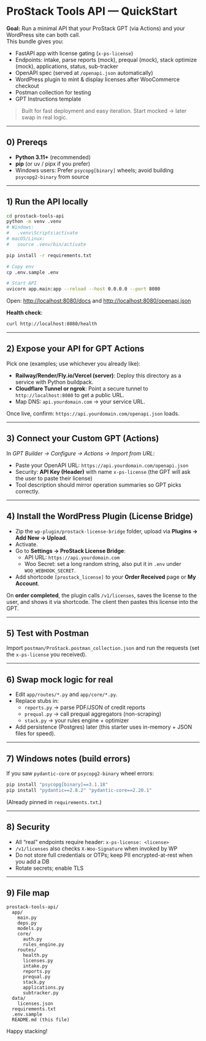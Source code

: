 # ProStack Tools API — QuickStart

**Goal:** Run a minimal API that your ProStack GPT (via Actions) and your WordPress site can both call.  
This bundle gives you:
- FastAPI app with license gating (`x-ps-license`)
- Endpoints: intake, parse reports (mock), prequal (mock), stack optimize (mock), applications, status, sub-tracker
- OpenAPI spec (served at `/openapi.json` automatically)
- WordPress plugin to mint & display licenses after WooCommerce checkout
- Postman collection for testing
- GPT Instructions template

> Built for fast deployment and easy iteration. Start mocked → later swap in real logic.

---

## 0) Prereqs

- **Python 3.11+** (recommended)
- **pip** (or uv / pipx if you prefer)
- Windows users: Prefer `psycopg[binary]` wheels; avoid building `psycopg2-binary` from source

---

## 1) Run the API locally

```bash
cd prostack-tools-api
python -m venv .venv
# Windows:
#   .venv\Scripts\activate
# macOS/Linux:
#   source .venv/bin/activate

pip install -r requirements.txt

# Copy env
cp .env.sample .env

# Start API
uvicorn app.main:app --reload --host 0.0.0.0 --port 8080
```

Open: <http://localhost:8080/docs> and <http://localhost:8080/openapi.json>

**Health check**:
```bash
curl http://localhost:8080/health
```

---

## 2) Expose your API for GPT Actions

Pick one (examples; use whichever you already like):

- **Railway/Render/Fly.io/Vercel (server)**: Deploy this directory as a service with Python buildpack.
- **Cloudflare Tunnel or ngrok**: Point a secure tunnel to `http://localhost:8080` to get a public URL.
- Map DNS: `api.yourdomain.com` → your service URL.

Once live, confirm: `https://api.yourdomain.com/openapi.json` loads.

---

## 3) Connect your Custom GPT (Actions)

In *GPT Builder → Configure → Actions → Import from URL*:  
- Paste your OpenAPI URL: `https://api.yourdomain.com/openapi.json`
- Security: **API Key (Header)** with name `x-ps-license` (the GPT will ask the user to paste their license)
- Tool description should mirror operation summaries so GPT picks correctly.

---

## 4) Install the WordPress Plugin (License Bridge)

- Zip the `wp-plugin/prostack-license-bridge` folder, upload via **Plugins → Add New → Upload**.
- Activate.
- Go to **Settings → ProStack License Bridge**:
  - API URL: `https://api.yourdomain.com`
  - Woo Secret: set a long random string, also put it in `.env` under `WOO_WEBHOOK_SECRET`.
- Add shortcode `[prostack_license]` to your **Order Received** page or **My Account**.

On **order completed**, the plugin calls `/v1/licenses`, saves the license to the user, and shows it via shortcode. The client then pastes this license into the GPT.

---

## 5) Test with Postman

Import `postman/ProStack.postman_collection.json` and run the requests (set the `x-ps-license` you received).

---

## 6) Swap mock logic for real

- Edit `app/routes/*.py` and `app/core/*.py`.
- Replace stubs in:
  - `reports.py` → parse PDF/JSON of credit reports
  - `prequal.py` → call prequal aggregators (non-scraping)
  - `stack.py` → your rules engine + optimizer
- Add persistence (Postgres) later (this starter uses in-memory + JSON files for speed).

---

## 7) Windows notes (build errors)

If you saw `pydantic-core` or `psycopg2-binary` wheel errors:
```bash
pip install "psycopg[binary]==3.1.18"
pip install "pydantic==2.8.2" "pydantic-core==2.20.1"
```
(Already pinned in `requirements.txt`.)

---

## 8) Security

- All “real” endpoints require header: `x-ps-license: <license>`
- `/v1/licenses` also checks `X-Woo-Signature` when invoked by WP
- Do not store full credentials or OTPs; keep PII encrypted-at-rest when you add a DB
- Rotate secrets; enable TLS

---

## 9) File map

```
prostack-tools-api/
  app/
    main.py
    deps.py
    models.py
    core/
      auth.py
      rules_engine.py
    routes/
      health.py
      licenses.py
      intake.py
      reports.py
      prequal.py
      stack.py
      applications.py
      subtracker.py
  data/
    licenses.json
  requirements.txt
  .env.sample
  README.md (this file)
```

Happy stacking!
